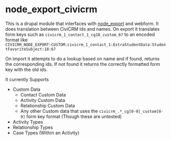 # node_export_civicrm

This is a drupal module that interfaces with [node_export](https://www.drupal.org/project/node_export) and webform.
It does translation between CiviCRM Ids and names. 
On export it translates form keys such as 
`civicrm_1_contact_1_cg18_custom_67`
to an encoded format like 
`CIVICRM_NODE_EXPORT:CUSTOM:civicrm_1_contact_1:ExtraStudentData:StudentFavoriteSubject:18:67`

On import it attempts to do a lookup based on name and if found, returns the corresponding ids. If not found it returns the correctly formatted form key with the old ids.

It currently Supports

- Custom Data
  - Contact Custom Data
  - Activity Custom Data
  - Relationship Custom Data
  - Any other Custom data that uses the `civicrm_.*_cg[0-9]_custom[0-9]` form key format (Though these are untested)
- Activity Types
- Relationship Types
- Case Types (Within an Activity)
